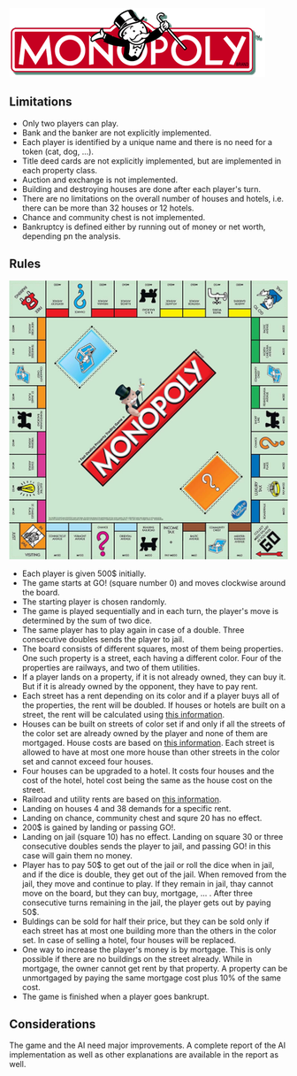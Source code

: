 ![monopoly](images/monop.gif)
## Limitations
+ Only two players can play.
+ Bank and the banker are not explicitly implemented.
+ Each player is identified by a unique name and there is no need for a token (cat, dog, ...).
+ Title deed cards are not explicitly implemented, but are implemented in each property class.
+ Auction and exchange is not implemented.
+ Building and destroying houses are done after each player's turn.
+ There are no limitations on the overall number of houses and hotels, i.e. there can be more than
32 houses or 12 hotels.
+ Chance and community chest is not implemented.
+ Bankruptcy is defined either by running out of money or net worth, depending pn the analysis.
## Rules
![board used in this implementation](images/ezgif-2-b2befa3220.jpg)
+ Each player is given 500$ initially.
+ The game starts at GO! (square number 0) and moves clockwise around the board.
+ The starting player is chosen randomly.
+ The game is played sequentially and in each turn, the player's move is determined by the sum of two dice.
+ The same player has to play again in case of a double. Three consecutive doubles sends the player to
jail.
+ The board consists of different squares, most of them being properties. One such property is a street, 
each having a different color. Four of the properties are railways, and two of them utilities.
+ If a player lands on a property, if it is not already owned, they can buy it. But if it is already 
owned by the opponent, they have to pay rent.
+ Each street has a rent depending on its color and if a player buys all of the properties, the rent will be doubled.
If houses or hotels are built on a street, the rent will be calculated using [this information](https://en.wikibooks.org/w/index.php?title=Monopoly/Properties_reference&oldid=4219992).
+ Houses can be built on streets of color set if and only if all the streets of the color set are already 
owned by the player and none of them are mortgaged. House costs are based on [this information](https://www.monopolyland.com/buying-houses-rules/).
Each street is allowed to have at most one more house than other streets in the color set and cannot exceed four houses.
+ Four houses can be upgraded to a hotel. It costs four houses and the cost of the hotel, hotel cost 
being the same as the house cost on the street.
+ Railroad and utility rents are based on [this information](https://en.wikibooks.org/w/index.php?title=Monopoly/Properties_reference&oldid=4219992).
+ Landing on houses 4 and 38 demands for a specific rent.
+ Landing on chance, community chest and squre 20 has no effect.
+ 200$ is gained by landing or passing GO!.
+ Landing on jail (square 10) has no effect. Landing on square 30 or three consecutive doubles sends the 
player to jail, and passing GO! in this case will gain them no money.
+ Player has to pay 50$ to get out of the jail or roll the dice when in jail, and if the dice is double, 
they get out of the jail. When removed from the jail, they move and continue to play. If they remain in 
jail, thay cannot move on the board, but they can buy, mortgage, ... . After three consecutive turns remaining 
in the jail, the player gets out by paying 50$.
+ Buldings can be sold for half their price, but they can be sold only if each street has at most one 
building more than the others in the color set. In case of selling a hotel, four houses will be replaced.
+ One way to increase the player's money is by mortgage. This is only possible if there are no buildings 
on the street already. While in mortgage, the owner cannot get rent by that property. A property can be 
unmortgaged by paying the same mortgage cost plus 10% of the same cost.
+ The game is finished when a player goes bankrupt.
## Considerations
The game and the AI need major improvements. A complete report of the AI implementation as well as other
explanations are available in the report as well.